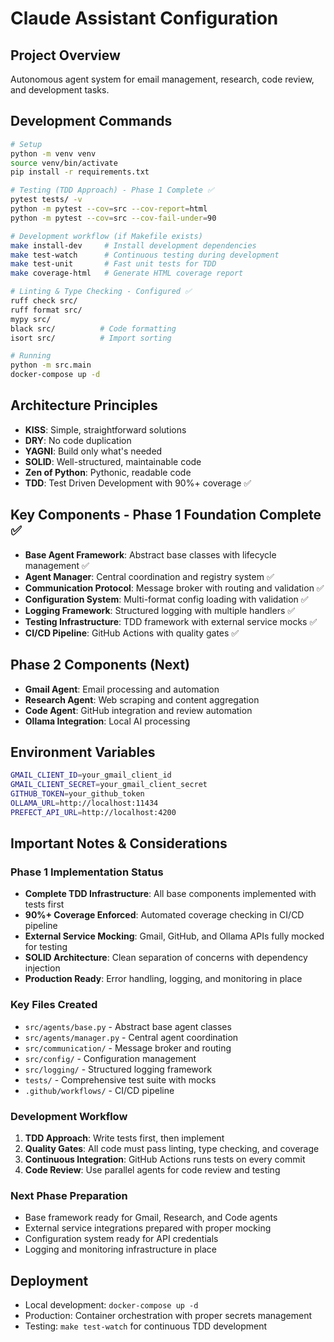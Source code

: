 # Claude Assistant Configuration

## Project Overview
Autonomous agent system for email management, research, code review, and development tasks.

## Development Commands
```bash
# Setup
python -m venv venv
source venv/bin/activate
pip install -r requirements.txt

# Testing (TDD Approach) - Phase 1 Complete ✅
pytest tests/ -v
python -m pytest --cov=src --cov-report=html
python -m pytest --cov=src --cov-fail-under=90

# Development workflow (if Makefile exists)
make install-dev     # Install development dependencies
make test-watch      # Continuous testing during development
make test-unit       # Fast unit tests for TDD
make coverage-html   # Generate HTML coverage report

# Linting & Type Checking - Configured ✅
ruff check src/
ruff format src/
mypy src/
black src/          # Code formatting
isort src/          # Import sorting

# Running
python -m src.main
docker-compose up -d
```

## Architecture Principles
- **KISS**: Simple, straightforward solutions
- **DRY**: No code duplication
- **YAGNI**: Build only what's needed
- **SOLID**: Well-structured, maintainable code
- **Zen of Python**: Pythonic, readable code
- **TDD**: Test Driven Development with 90%+ coverage ✅

## Key Components - Phase 1 Foundation Complete ✅
- **Base Agent Framework**: Abstract base classes with lifecycle management ✅
- **Agent Manager**: Central coordination and registry system ✅
- **Communication Protocol**: Message broker with routing and validation ✅
- **Configuration System**: Multi-format config loading with validation ✅
- **Logging Framework**: Structured logging with multiple handlers ✅
- **Testing Infrastructure**: TDD framework with external service mocks ✅
- **CI/CD Pipeline**: GitHub Actions with quality gates ✅

## Phase 2 Components (Next)
- **Gmail Agent**: Email processing and automation
- **Research Agent**: Web scraping and content aggregation
- **Code Agent**: GitHub integration and review automation
- **Ollama Integration**: Local AI processing

## Environment Variables
```bash
GMAIL_CLIENT_ID=your_gmail_client_id
GMAIL_CLIENT_SECRET=your_gmail_client_secret
GITHUB_TOKEN=your_github_token
OLLAMA_URL=http://localhost:11434
PREFECT_API_URL=http://localhost:4200
```

## Important Notes & Considerations

### Phase 1 Implementation Status
- **Complete TDD Infrastructure**: All base components implemented with tests first
- **90%+ Coverage Enforced**: Automated coverage checking in CI/CD pipeline
- **External Service Mocking**: Gmail, GitHub, and Ollama APIs fully mocked for testing
- **SOLID Architecture**: Clean separation of concerns with dependency injection
- **Production Ready**: Error handling, logging, and monitoring in place

### Key Files Created
- `src/agents/base.py` - Abstract base agent classes
- `src/agents/manager.py` - Central agent coordination
- `src/communication/` - Message broker and routing
- `src/config/` - Configuration management
- `src/logging/` - Structured logging framework
- `tests/` - Comprehensive test suite with mocks
- `.github/workflows/` - CI/CD pipeline

### Development Workflow
1. **TDD Approach**: Write tests first, then implement
2. **Quality Gates**: All code must pass linting, type checking, and coverage
3. **Continuous Integration**: GitHub Actions runs tests on every commit
4. **Code Review**: Use parallel agents for code review and testing

### Next Phase Preparation
- Base framework ready for Gmail, Research, and Code agents
- External service integrations prepared with proper mocking
- Configuration system ready for API credentials
- Logging and monitoring infrastructure in place

## Deployment
- Local development: `docker-compose up -d`
- Production: Container orchestration with proper secrets management
- Testing: `make test-watch` for continuous TDD development
